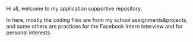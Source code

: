 Hi all, welcome to my application supportive repository.

In here, mostly the coding files are from my school assignments&projects, and some others are practices for the Facebook Intern interview and for personal interests.

